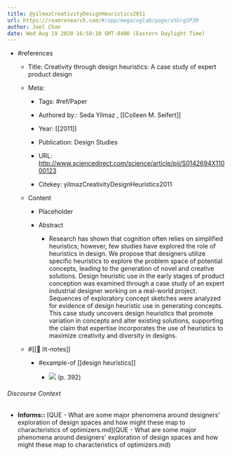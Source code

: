 ```yaml
---
title: @yilmazCreativityDesignHeuristics2011
url: https://roamresearch.com/#/app/megacoglab/page/xSGrgSP30
author: Joel Chan
date: Wed Aug 19 2020 16:59:10 GMT-0400 (Eastern Daylight Time)
---
```


- #references

    - Title: Creativity through design heuristics: A case study of expert product design

    - Meta:

        - Tags: #ref/Paper

        - Authored by::  Seda Yilmaz ,  [[Colleen M. Seifert]]

        - Year: [[2011]]

        - Publication: Design Studies

        - URL: http://www.sciencedirect.com/science/article/pii/S0142694X11000123

        - Citekey: yilmazCreativityDesignHeuristics2011

    - Content

        - Placeholder

        - Abstract

            - Research has shown that cognition often relies on simplified heuristics; however, few studies have explored the role of heuristics in design. We propose that designers utilize specific heuristics to explore the problem space of potential concepts, leading to the generation of novel and creative solutions. Design heuristic use in the early stages of product conception was examined through a case study of an expert industrial designer working on a real-world project. Sequences of exploratory concept sketches were analyzed for evidence of design heuristic use in generating concepts. This case study uncovers design heuristics that promote variation in concepts and alter existing solutions, supporting the claim that expertise incorporates the use of heuristics to maximize creativity and diversity in designs.

    - #[[📝 lit-notes]]

        - #example-of [[design heuristics]]

            - ![](https://firebasestorage.googleapis.com/v0/b/firescript-577a2.appspot.com/o/imgs%2Fapp%2Fmegacoglab%2FfmvvOYB__q.png?alt=media&token=3b391543-d8b6-428f-a87b-288378258f58) (p. 392)

###### Discourse Context

- **Informs::** [QUE - What are some major phenomena around designers' exploration of design spaces and how might these map to characteristics of optimizers.md](QUE - What are some major phenomena around designers' exploration of design spaces and how might these map to characteristics of optimizers.md)
